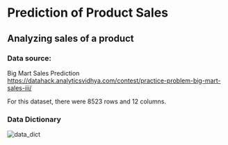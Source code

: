 # Prediction of Product Sales

## Analyzing sales of a product

### Data source:
Big Mart Sales Prediction https://datahack.analyticsvidhya.com/contest/practice-problem-big-mart-sales-iii/

For this dataset, there were 8523 rows and 12 columns.

### Data Dictionary
![data_dict](https://github.com/MariemShn/Prediction-of-Product-Sales/assets/154618669/d4e38082-9522-412e-ac1e-e4e3bf4bf55d)
